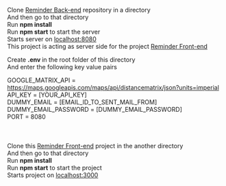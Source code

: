 Clone [Reminder Back-end](https://github.com/shubhammxv/reminder-app-back) repository in a directory <br />
And then go to that directory <br />
Run <b>npm install</b> <br />
Run <b>npm start</b> to start the server <br />
Starts server on [localhost:8080](https://localhost:8080/) <br />
This project is acting as server side 
for the project [Reminder Front-end](https://github.com/shubhammxv/reminder-app-front) <br />

Create <b> .env </b> in the root folder of this directory<br />
And enter the following key value pairs <br />

GOOGLE_MATRIX_API = https://maps.googleapis.com/maps/api/distancematrix/json?units=imperial </br>
API_KEY = [YOUR_API_KEY] <br />
DUMMY_EMAIL = [EMAIL_ID_TO_SENT_MAIL_FROM] <br />
DUMMY_EMAIL_PASSWORD = [DUMMY_EMAIL_PASSWORD] <br />
PORT = 8080 <br />
<br />
<br />
<br />
Clone this [Reminder Front-end](https://github.com/shubhammxv/reminder-app-front) project in the another directory <br />
And then go to that directory <br />
Run <b>npm install</b> <br />
Run <b>npm start</b> to start the project <br />
Starts project on [localhost:3000](https://localhost:3000/) <br /> <br />
